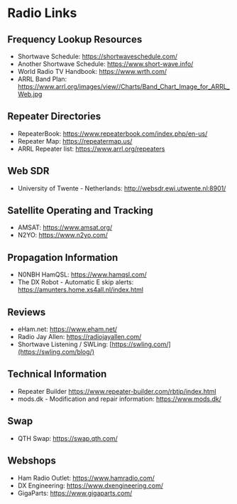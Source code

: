 # Radio Links

## Frequency Lookup Resources
 - Shortwave Schedule: https://shortwaveschedule.com/
 - Another Shortwave Schedule: https://www.short-wave.info/
 - World Radio TV Handbook: https://www.wrth.com/
 - ARRL Band Plan: https://www.arrl.org/images/view//Charts/Band_Chart_Image_for_ARRL_Web.jpg

## Repeater Directories
 - RepeaterBook: https://www.repeaterbook.com/index.php/en-us/
 - Repeater Map: https://repeatermap.us/
 - ARRL Repeater list: https://www.arrl.org/repeaters

## Web SDR
 - University of Twente - Netherlands: http://websdr.ewi.utwente.nl:8901/

## Satellite Operating and Tracking
 - AMSAT: https://www.amsat.org/
 - N2YO: https://www.n2yo.com/
   
## Propagation Information
 - N0NBH HamQSL: https://www.hamqsl.com/
 - The DX Robot - Automatic E skip alerts: https://amunters.home.xs4all.nl/index.html

## Reviews
 - eHam.net: https://www.eham.net/
 - Radio Jay Allen: https://radiojayallen.com/
 - Shortwave Listening / SWLing: [https://swling.com/](https://swling.com/blog/)

## Technical Information
 - Repeater Builder https://www.repeater-builder.com/rbtip/index.html
 - mods.dk - Modification and repair information: https://www.mods.dk/

## Swap
 - QTH Swap: https://swap.qth.com/

## Webshops
 - Ham Radio Outlet: https://www.hamradio.com/
 - DX Engineering: https://www.dxengineering.com/
 - GigaParts: https://www.gigaparts.com/
